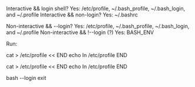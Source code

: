 Interactive && login shell? Yes: /etc/profile, ~/.bash_profile, ~/.bash_login, and ~/.profile
Interactive && non-login? Yes: ~/.bashrc

Non-interactive && --login? Yes: /etc/profile, ~/.bash_profile, ~/.bash_login, and ~/.profile
Non-interactive && !--login (?) Yes: BASH_ENV


Run:

cat > /etc/profile << END
echo In /etc/profile
END

cat > /etc/profile << END
echo In /etc/profile
END

bash --login
exit
